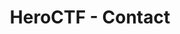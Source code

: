 ---
title: "HeroCTF - Contact"
layout: "contact"
draft: false

contact_image: "images/vectors/contact.png"
---